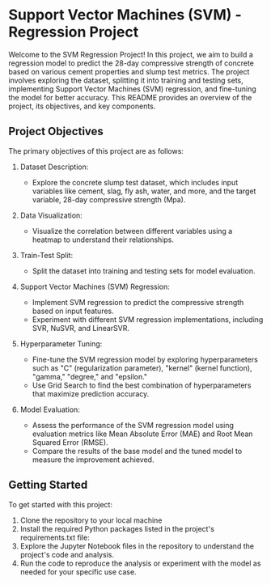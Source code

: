 # Support Vector Machines (SVM) - Regression Project

Welcome to the SVM Regression Project! In this project, we aim to build a regression model to predict the 28-day compressive strength of concrete based on various cement properties and slump test metrics. The project involves exploring the dataset, splitting it into training and testing sets, implementing Support Vector Machines (SVM) regression, and fine-tuning the model for better accuracy. This README provides an overview of the project, its objectives, and key components.

## Project Objectives

The primary objectives of this project are as follows:

1. Dataset Description:
   - Explore the concrete slump test dataset, which includes input variables like cement, slag, fly ash, water, and more, and the target variable, 28-day compressive strength (Mpa).

2. Data Visualization:
   - Visualize the correlation between different variables using a heatmap to understand their relationships.

3. Train-Test Split:
   - Split the dataset into training and testing sets for model evaluation.

4. Support Vector Machines (SVM) Regression:
   - Implement SVM regression to predict the compressive strength based on input features.
   - Experiment with different SVM regression implementations, including SVR, NuSVR, and LinearSVR.

5. Hyperparameter Tuning:
   - Fine-tune the SVM regression model by exploring hyperparameters such as "C" (regularization parameter), "kernel" (kernel function), "gamma," "degree," and "epsilon."
   - Use Grid Search to find the best combination of hyperparameters that maximize prediction accuracy.

6. Model Evaluation:
   - Assess the performance of the SVM regression model using evaluation metrics like Mean Absolute Error (MAE) and Root Mean Squared Error (RMSE).
   - Compare the results of the base model and the tuned model to measure the improvement achieved.

## Getting Started

To get started with this project:

1. Clone the repository to your local machine
2. Install the required Python packages listed in the project's requirements.txt file:
3. Explore the Jupyter Notebook files in the repository to understand the project's code and analysis.
4. Run the code to reproduce the analysis or experiment with the model as needed for your specific use case.
